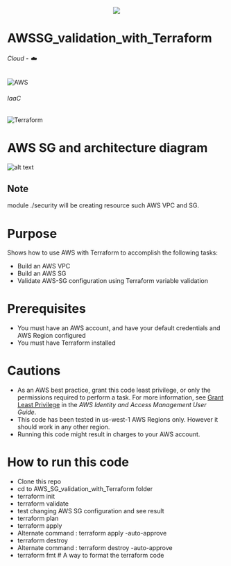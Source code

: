 <!-- retro visitor counter -->
<p align="center"> 
  <img src="https://profile-counter.glitch.me/ValAug/count.svg" />
</p>

# AWSSG_validation_with_Terraform

###### Cloud - :cloud:
![AWS](https://img.shields.io/badge/-AWS-000000?style=flat&logo=Amazon%20AWS&logoColor=FF9900)

###### IaaC
![Terraform](https://img.shields.io/badge/-Terraform-000000?style=flat&logo=Terraform)

# AWS SG and architecture diagram 
![alt text](https://github.com/ValAug/Advance_AWSVPC_Terraform/blob/master/sg_diagram.png)

## Note

module ./security will be creating resource such AWS VPC and SG.


# Purpose

Shows how to use AWS with Terraform to accomplish the following tasks:

* Build an AWS VPC 
* Build an AWS SG
* Validate AWS-SG configuration using Terraform variable validation


# Prerequisites

* You must have an AWS account, and have your default credentials and AWS Region
  configured
* You must have Terraform installed


# Cautions

* As an AWS best practice, grant this code least privilege, or only the 
  permissions required to perform a task. For more information, see 
  [Grant Least Privilege](https://docs.aws.amazon.com/IAM/latest/UserGuide/best-practices.html#grant-least-privilege) 
  in the *AWS Identity and Access Management 
  User Guide*.
* This code has been tested in us-west-1 AWS Regions only. However it should work in any other region. 
* Running this code might result in charges to your AWS account.

# How to run this code

* Clone this repo
* cd to AWS_SG_validation_with_Terraform folder
* terraform init
* terraform validate
* test changing AWS SG configuration and see result
* terraform plan
* terraform apply
* Alternate command : terraform apply -auto-approve
* terraform destroy
* Alternate command : terraform destroy -auto-approve
* terraform fmt # A way to format the terraform code
